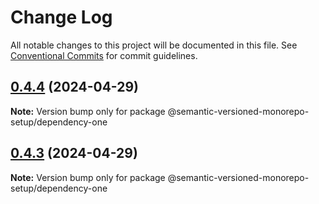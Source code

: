 # Change Log

All notable changes to this project will be documented in this file.
See [Conventional Commits](https://conventionalcommits.org) for commit guidelines.

## [0.4.4](https://github.com/gbublys/semantic-versioned-monorepo-setup/compare/@semantic-versioned-monorepo-setup/dependency-one@0.4.3...@semantic-versioned-monorepo-setup/dependency-one@0.4.4) (2024-04-29)

**Note:** Version bump only for package @semantic-versioned-monorepo-setup/dependency-one





## [0.4.3](https://github.com/gbublys/semantic-versioned-monorepo-setup/compare/@semantic-versioned-monorepo-setup/dependency-one@0.4.1...@semantic-versioned-monorepo-setup/dependency-one@0.4.3) (2024-04-29)

**Note:** Version bump only for package @semantic-versioned-monorepo-setup/dependency-one
